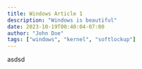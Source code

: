 ```yaml
---
title: Windows Article 1
description: "Windows is beautiful"
date: 2023-10-19T00:40:04-07:00
author: "John Doe"
tags: ["windows", "kernel", "softlockup"]
---
```


asdsd
